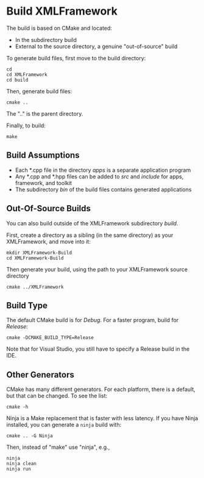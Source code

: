 # Build XMLFramework

The build is based on CMake and located:

* In the subdirectory build
* External to the source directory, a genuine "out-of-source" build

To generate build files, first move to the build directory:

```console
cd
cd XMLFramework
cd build
```

Then, generate build files:

```console
cmake ..
```

The ".." is the parent directory.

Finally, to build:

```console
make
```

## Build Assumptions

* Each *.cpp file in the directory *apps* is a separate application program
* Any *.cpp and *.hpp files can be added to *src* and *include*
  for apps, framework, and toolkit
* The subdirectory *bin* of  the build files contains generated applications

## Out-Of-Source Builds

You can also build outside of the XMLFramework subdirectory *build*.

First, create a directory as a sibling (in the same directory) as
your XMLFramework, and move into it:

```console
mkdir XMLFramework-Build
cd XMLFramework-Build
```

Then generate your build, using the path to your XMLFramework source directory

```console
cmake ../XMLFramework
```

## Build Type

The default CMake build is for *Debug*. For a faster program, build for *Release*:

```console
cmake -DCMAKE_BUILD_TYPE=Release
```

Note that for Visual Studio, you still have to specify a Release build in the IDE.

## Other Generators

CMake has many different generators. For each platform, there is
a default, but that can be changed. To see the list:

```console
cmake -h
```

Ninja is a Make replacement that is faster with less latency.
If you have Ninja installed, you can generate a `ninja` build with:

```console
cmake .. -G Ninja
```

Then, instead of "make" use "ninja", e.g.,

```console
ninja 
ninja clean
ninja run
```
